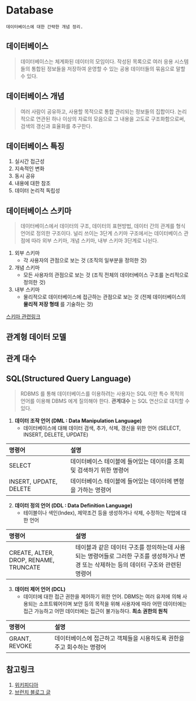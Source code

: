 # Database
```
데이터베이스에 대한 간략한 개념 정리.
```

## 데이터베이스
> 데이터베이스는 체계화된 데이터의 모임이다. 작성된 목록으로 여러 응용 시스템들의 통합된 정보들을 저장하여 운영할 수 있는 공용 데이터들의 묶음으로 말할 수 있다.

## 데이터베이스 개념
> 여러 사람이 공유하고, 사용할 목적으로 통합 관리되는 정보들의 집합이다. 논리적으로 연관된 하나 이상의 자료의 모음으로 그 내용을 고도로 구조화함으로써, 검색의 갱신과 효율화를 추구한다. 

## 데이터베이스 특징
1. 실시간 접근성
2. 지속적인 변화
3. 동시 공유
4. 내용에 대한 참조
5. 데이터 논리적 독립성

## 데이터베이스 스키마
> 데이터베이스에서 데이터의 구조, 데이터의 표현방법, 데이터 간의 관계를 형식 언어로 정의한 구조이다. 널리 쓰이는 3단계 스키마 구조에서는 데이터베이스 관점에 따라 외부 스키마, 개념 스키마, 내부 스키마 3단계로 나뉜다. 

1. 외부 스키마
    - 각 사용자의 관점으로 보는 것 (조직의 일부분을 정의한 것)
2. 개념 스키마
    - 모든 사용자의 관점으로 보는 것 (조직 전체의 데이터베이스 구조를 논리적으로 정의한 것)
3. 내부 스키마
    - 물리적으로 데이터베이스에 접근하는 관점으로 보는 것 (전체 데이터베이스의 __물리적 저장 형태__ 를 기술하는 것)

[스키마 관련링크](http://www.databaser.net/moniwiki/wiki.php/3%EB%8B%A8%EA%B3%84%EC%8A%A4%ED%82%A4%EB%A7%88%EA%B5%AC%EC%A1%B0)

## 관계형 데이터 모델
> 

## 관계 대수
>

## SQL(Structured Query Language)
> RDBMS 를 통해 데이터베이스를 이용하려는 사용자는 SQL 이란 특수 목적의 언어를 이용해 DBMS 에게 질의해야 한다. __관계대수__ 는 SQL 연산으로 대치할 수 있다. 
1. __데이터 조작 언어 (DML : Data Manipulation Language)__
    - 데이터베이스에 대해 데이터 검색, 추가, 삭제, 갱신을 위한 언어 (SELECT, INSERT, DELETE, UPDATE)

|명령어 | 설명 |
|:---|:---|
|SELECT|데이터베이스 테이블에 들어있는 데이터를 조회 및 검색하기 위한 명령어|
|INSERT, UPDATE, DELETE | 데이터베이스 테이블에 들어있는 데이터에 변형을 가하는 명령어|


2. __데이터 정의 언어 (DDL : Data Definition Language)__
    - 테이블이나 색인(Index), 제약조건 등을 생성하거나 삭제, 수정하는 작업에 대한 언어

| 명령어 | 설명 |
|:---|:---|
|CREATE, ALTER, DROP, RENAME, TRUNCATE|테이블과 같은 데이터 구조를 정의하는데 사용되는 명령어들로 그러한 구조를 생성하거나 변경 또는 삭제하는 등의 데이터 구조와 관련된 명령어|


3. __데이터 제어 언어 (DCL)__
    - 데이터에 대한 접근 권한을 제어하기 위한 언어. DBMS는 여러 유저에 의해 사용되는 소프트웨어이며 보안 등의 목적을 위해 사용자에 따라 어떤 데이터에는 접근 가능하고 어떤 데이터에는 접근이 불가능하다. __최소 권한의 원칙__

| 명령어 | 설명 |
|:---|:---|
|GRANT, REVOKE| 데이터베이스에 접근하고 객체들을 시용하도록 권한을 주고 회수하는 명령어

## 참고링크
1. [위키피디아](https://ko.wikipedia.org/wiki/%EB%8D%B0%EC%9D%B4%ED%84%B0%EB%B2%A0%EC%9D%B4%EC%8A%A4#%EB%8D%B0%EC%9D%B4%ED%84%B0%EB%B2%A0%EC%9D%B4%EC%8A%A4%EC%9D%98_%EA%B0%9C%EB%85%90)
2. [브런치 블로그 글](https://brunch.co.kr/@toughrogrammer/17)
